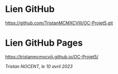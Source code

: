 **Lien GitHub**
===============

https://github.com/TristanMCMXCVIII/OC-Projet5.git


**Lien GitHub Pages**
=====================
https://tristanmcmxcviii.github.io/OC-Projet5/



_Tristan NOCENT, le 10 avril 2023_